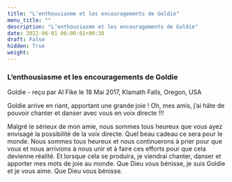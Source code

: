 ```yaml
---
title: "L’enthousiasme et les encouragements de Goldie"
menu_title: ""
description: "L’enthousiasme et les encouragements de Goldie"
date: 2022-06-01 06:00:01+00:30
draft: False
hidden: True
weight:
---
```

### L’enthousiasme et les encouragements de Goldie

Goldie - reçu par Al Fike le 18 Mai 2017, Klamath Falls, Oregon, USA

Goldie arrive en riant, apportant une grande joie ! Oh, mes amis, j’ai hâte de pouvoir chanter et danser avec vous en voix directe !!!

Malgré le sérieux de mon amie, nous sommes tous heureux que vous ayez envisagé la possibilité de la voix directe. Quel beau cadeau ce sera pour le monde. Nous sommes tous heureux et nous continuerons à prier pour que vous et nous arrivions à nous unir et à faire ces efforts pour que cela devienne réalité. Et lorsque cela se produira, je viendrai chanter, danser et apporter mes mots de joie au monde. Que Dieu vous bénisse, je suis Goldie et je vous aime. Que Dieu vous bénisse.
